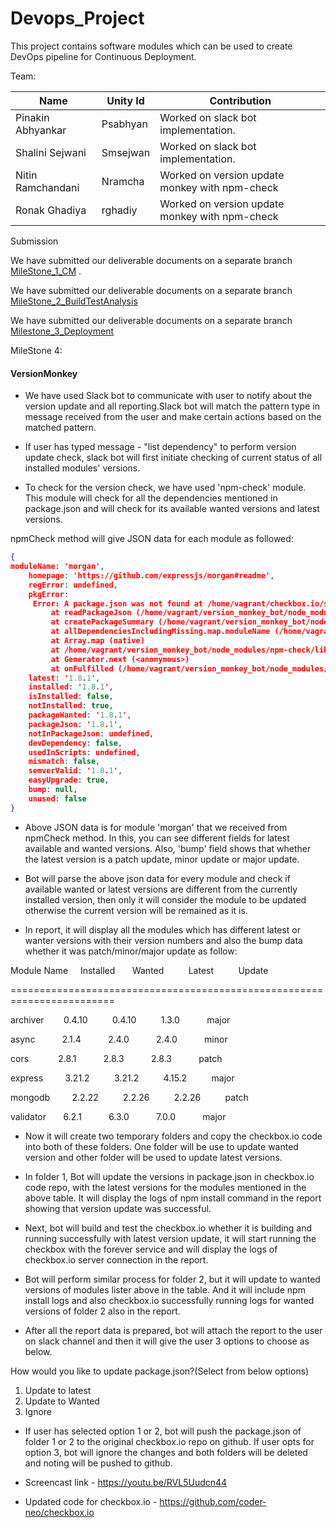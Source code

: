 
# Devops_Project

This project contains software modules which can be used to create DevOps pipeline for Continuous Deployment.

Team:

| Name              | Unity Id |   Contribution                                    |
|-------------------|----------|---------------------------------------------------|
| Pinakin Abhyankar | Psabhyan | Worked on slack bot implementation.               |
| Shalini Sejwani   | Smsejwan | Worked on slack bot implementation.               |
| Nitin Ramchandani | Nramcha  | Worked on version update monkey with npm-check    |
| Ronak Ghadiya     | rghadiy  | Worked on version update monkey with npm-check    |

Submission

We have submitted our deliverable documents on a separate branch  [MileStone_1_CM](https://github.ncsu.edu/smsejwan/Devops_Project/tree/Milestone_1_CM) .

We have submitted our deliverable documents on a separate branch  [MileStone_2_BuildTestAnalysis](https://github.ncsu.edu/smsejwan/Devops_Project/tree/Milestone_2_BuildTestAnalysis)

We have submitted our deliverable documents on a separate branch [Milestone_3_Deployment](https://github.ncsu.edu/smsejwan/Devops_Project/tree/Milestone_3_DEPLOYMENT)


MileStone 4: 

#### VersionMonkey ####

- We have used Slack bot to communicate with user to notify about the version update and all reporting.Slack bot will match the pattern type in message received from the user and make certain actions based on the matched pattern.

- If user has typed message - "list dependency" to perform version update check, slack bot will first initiate checking of current status of all installed modules' versions.

- To check for the version check, we have used 'npm-check' module. This module will check for all the dependencies mentioned in package.json and will check for its available wanted versions and latest versions. 

npmCheck method will give JSON data for each module as followed:
```json
{
moduleName: 'morgan',
    homepage: 'https://github.com/expressjs/morgan#readme',
    regError: undefined,
    pkgError:
     Error: A package.json was not found at /home/vagrant/checkbox.io/server-side/site/node_modules/morgan/package.json
         at readPackageJson (/home/vagrant/version_monkey_bot/node_modules/npm-check/lib/in/read-package-json.js:12:21)
         at createPackageSummary (/home/vagrant/version_monkey_bot/node_modules/npm-check/lib/in/create-package-summary.js:17:31)
         at allDependenciesIncludingMissing.map.moduleName (/home/vagrant/version_monkey_bot/node_modules/npm-check/lib/in/index.js:34:32)
         at Array.map (native)
         at /home/vagrant/version_monkey_bot/node_modules/npm-check/lib/in/index.js:34:14
         at Generator.next (<anonymous>)
         at onFulfilled (/home/vagrant/version_monkey_bot/node_modules/co/index.js:65:19),
    latest: '1.8.1',
    installed: '1.8.1',
    isInstalled: false,
    notInstalled: true,
    packageWanted: '1.8.1',
    packageJson: '1.8.1',
    notInPackageJson: undefined,
    devDependency: false,
    usedInScripts: undefined,
    mismatch: false,
    semverValid: '1.8.1',
    easyUpgrade: true,
    bump: null,
    unused: false
}
```
- Above JSON data is for module 'morgan' that we received from npmCheck method. In this, you can see different fields for latest available and wanted versions. Also, 'bump' field shows that whether the latest version is a patch update, minor update or major update.

- Bot will parse the above json data for every module  and check if available wanted or latest versions are different from the currently installed version, then only it will consider the module to be updated otherwise the current version will be remained as it is. 

- In report, it will display all the modules which has different latest or wanter versions with their version numbers and also the bump data whether it was patch/minor/major update as follow:


Module Name     Installed       Wanted          Latest          Update        

========================================================================

archiver        0.4.10          0.4.10          1.3.0           major          

async           2.1.4           2.4.0           2.4.0           minor          

cors            2.8.1           2.8.3           2.8.3           patch          

express         3.21.2          3.21.2          4.15.2          major          

mongodb         2.2.22          2.2.26          2.2.26          patch          

validator       6.2.1           6.3.0           7.0.0           major


- Now it will create two temporary folders and copy the checkbox.io code into both of these folders. One folder will be use to update wanted version and other folder will be used to update latest versions.
- In folder 1, Bot will update the versions in package.json in checkbox.io code repo, with the latest versions for the modules mentioned in the above table. It will display the logs of npm install command in the report showing that version update was successful.
- Next, bot will build and test the checkbox.io whether it is building and running successfully with latest version update, it will start running the checkbox with the forever service and will display the logs of checkbox.io server connection in the report.

- Bot will perform similar process for folder 2, but it will update to wanted versions of modules lister above in the table. And it will include npm install logs and also checkbox.io successfully running logs for wanted versions of folder 2 also in the report.

- After all the report data is prepared, bot will attach the report to the user on slack channel and then it will give the user 3 options to choose as below.

How would you like to update package.json?(Select from below options)
 1. Update to latest 
 2. Update to Wanted
 3. Ignore



- If user has selected option 1 or 2, bot will push the package.json of folder 1 or 2 to the original checkbox.io repo on github. If user opts for option 3, bot will ignore the changes and both folders will be deleted and noting will be pushed to github.

- Screencast link - https://youtu.be/RVL5Uudcn44

- Updated code for checkbox.io - https://github.com/coder-neo/checkbox.io 
